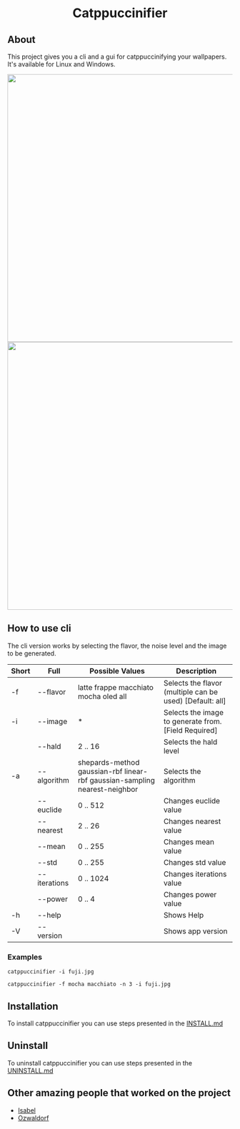<h1 align="center">Catppuccinifier</h1>

## About
This project gives you a cli and a gui for catppuccinifying your wallpapers. It's available for Linux and Windows.

<div align="center">
<img src="https://github.com/lighttigerXIV/catppuccinifier/assets/35658492/6813d2c0-f45b-4871-b2d3-332655b07e57" width="600">
<img src="https://user-images.githubusercontent.com/35658492/235938647-79fa5eef-a5e4-4f32-ad1b-ab265d7011cb.png" width="600">
</div>


## How to use cli
The cli version works by selecting the flavor, the noise level and the image to be generated.

|Short|Full|Possible Values|Description|
------|----|---------------|-----------|
|-f|--flavor|latte frappe macchiato mocha oled all| Selects the flavor (multiple can be used) [Default: all]|
|-i|--image| * | Selects the image to generate from. [Field Required] |
|  |--hald| 2 .. 16 | Selects the hald level|
|-a|--algorithm| shepards-method gaussian-rbf linear-rbf gaussian-sampling nearest-neighbor | Selects the algorithm|
|  |--euclide| 0 .. 512 | Changes euclide value|
|  |--nearest| 2 .. 26 | Changes nearest value|
|  |--mean| 0 .. 255 | Changes mean value|
|  |--std| 0 .. 255 | Changes std value|
|  |--iterations| 0 .. 1024 | Changes iterations value|
|  |--power| 0 .. 4 | Changes power value|
|-h|--help| | Shows Help|
|-V|--version| | Shows app version|

### Examples
    catppuccinifier -i fuji.jpg

    catppuccinifier -f mocha macchiato -n 3 -i fuji.jpg

## Installation
To install catppuccinifier you can use steps presented in the [INSTALL.md](https://github.com/lighttigerXIV/catppuccinifier/blob/master/INSTALL.md)

## Uninstall
To uninstall catppuccinifier you can use steps presented in the [UNINSTALL.md](https://github.com/lighttigerXIV/catppuccinifier/blob/master/UNINSTALL.md)

## Other amazing people that worked on the project
- [Isabel](https://github.com/isabelroses)
- [Ozwaldorf](https://github.com/ozwaldorf/lutgen-rs)
